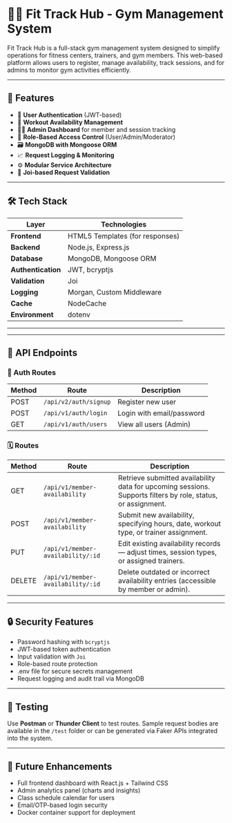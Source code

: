 # 🏋️‍♂️ Fit Track Hub - Gym Management System

Fit Track Hub is a full-stack gym management system designed to simplify operations for fitness centers, trainers, and gym members. This web-based platform allows users to register, manage availability, track sessions, and for admins to monitor gym activities efficiently.

---

## 🚀 Features

- 🔐 **User Authentication** (JWT-based)
- 📅 **Workout Availability Management**
- 🧑‍💼 **Admin Dashboard** for member and session tracking
- 🧮 **Role-Based Access Control** (User/Admin/Moderator)
- 🗃️ **MongoDB with Mongoose ORM**
- 📈 **Request Logging & Monitoring**
- ⚙️ **Modular Service Architecture**
- 🧪 **Joi-based Request Validation**

---

## 🛠️ Tech Stack

| Layer            | Technologies                     |
|------------------|----------------------------------|
| **Frontend**     | HTML5 Templates (for responses)  |
| **Backend**      | Node.js, Express.js              |
| **Database**     | MongoDB, Mongoose ORM            |
| **Authentication** | JWT, bcryptjs                  |
| **Validation**   | Joi                              |
| **Logging**      | Morgan, Custom Middleware        |
| **Cache**        | NodeCache                        |
| **Environment**  | dotenv                           |

---


---

## 📡 API Endpoints

### 🔐 Auth Routes
| Method | Route                        | Description                |
|--------|------------------------------|----------------------------|
| POST   | `/api/v2/auth/signup`        | Register new user          |
| POST   | `/api/v1/auth/login`         | Login with email/password  |
| GET    | `/api/v1/auth/users`         | View all users (Admin)     |

### 🗓️ Routes

| Method | Route                                      | Description                                                                 |
|--------|--------------------------------------------|-----------------------------------------------------------------------------|
| GET    | `/api/v1/member-availability`              | Retrieve submitted availability data for upcoming sessions. Supports filters by role, status, or assignment. |
| POST   | `/api/v1/member-availability`              | Submit new availability, specifying hours, date, workout type, or trainer assignment. |
| PUT    | `/api/v1/member-availability/:id`          | Edit existing availability records — adjust times, session types, or assigned trainers. |
| DELETE | `/api/v1/member-availability/:id`          | Delete outdated or incorrect availability entries (accessible by member or admin). |

---

## 🔒 Security Features

- Password hashing with `bcryptjs`
- JWT-based token authentication
- Input validation with `Joi`
- Role-based route protection
- .env file for secure secrets management
- Request logging and audit trail via MongoDB

---

## 🧪 Testing

Use **Postman** or **Thunder Client** to test routes. Sample request bodies are available in the `/test` folder or can be generated via Faker APIs integrated into the system.

---

## 🧭 Future Enhancements

- Full frontend dashboard with React.js + Tailwind CSS
- Admin analytics panel (charts and insights)
- Class schedule calendar for users
- Email/OTP-based login security
- Docker container support for deployment
